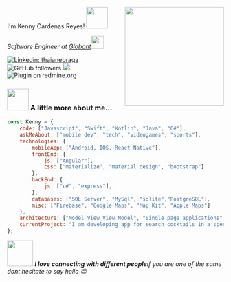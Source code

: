 I'm Kenny Cardenas Reyes! <img src="https://media.giphy.com/media/12oufCB0MyZ1Go/giphy.gif" width="50"></h2>
<img align='right' src="https://media.giphy.com/media/M9gbBd9nbDrOTu1Mqx/giphy.gif" width="230">
<p><em>Software Engineer at <a href="https://www.grupomutual.fi.cr/">Globant</a><img src="https://media.giphy.com/media/WUlplcMpOCEmTGBtBW/giphy.gif" width="30"> 
</em></p>


[![Linkedin: thaianebraga](https://img.shields.io/badge/-kenny-blue?style=flat-square&logo=Linkedin&logoColor=white&link=https://www.linkedin.com/in/ram-kenny-cardenas-reyes-69128b180/)](https://www.linkedin.com/in/ram-kenny-cardenas-reyes-69128b180/)
![GitHub followers](https://img.shields.io/github/followers/kenny0412?label=Follow&style=social)
![](https://visitor-badge.glitch.me/badge?page_id=anmol098.anmol098)
<img alt="Plugin on redmine.org" src="https://img.shields.io/redmine/plugin/stars/redmine_xlsx_format_issue_exporter?label=Love%20coding">

### <img src="https://appsamurai.com/wp-content/uploads/2017/07/android-and-ios-development.jpg" width="50"> A little more about me...  

```javascript
const Kenny = {
    code: ["Javascript", "Swift", "Kotlin", "Java", "C#"],
    askMeAbout: ["mobile dev", "tech", "videogames", "sports"],
    technologies: {
        mobileApp: ["Android, IOS, React Native"],
        frontEnd: {
            js: ["Angular"],
            css: ["materialize", "material design", "bootstrap"]
        },
        backEnd: {
            js: ["c#", "express"],
        },
        databases: ["SQL Server", "MySql", "sqlite","PostgreSQL"],
        misc: ["Firebase", "Google Maps", "Map Kit", "Apple Maps"]
    },
    architecture: ["Model View View Model", "Single page applications", "Model View Controller"],
    currentProject: "I am developing app for search cocktails in a specific zone",
};
```
<img src="https://icon-library.com/images/partner-icon/partner-icon-6.jpg" width="60"> <em><b>I love connecting with different people</b>if you are one of the same dont hesitate to say hello 😊</em>


```
